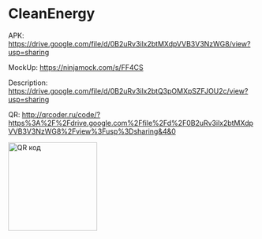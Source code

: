 # CleanEnergy
APK: https://drive.google.com/file/d/0B2uRv3ilx2btMXdpVVB3V3NzWG8/view?usp=sharing

MockUp: https://ninjamock.com/s/FF4CS

Description: https://drive.google.com/file/d/0B2uRv3ilx2btQ3pOMXpSZFJOU2c/view?usp=sharing

QR: http://qrcoder.ru/code/?https%3A%2F%2Fdrive.google.com%2Ffile%2Fd%2F0B2uRv3ilx2btMXdpVVB3V3NzWG8%2Fview%3Fusp%3Dsharing&4&0

<a href="http://qrcoder.ru" target="_blank"><img src="http://qrcoder.ru/code/?https%3A%2F%2Fdrive.google.com%2Ffile%2Fd%2F0B2uRv3ilx2btMXdpVVB3V3NzWG8%2Fview%3Fusp%3Dsharing&4&0" width="180" height="180" border="0" title="QR код"></a>
